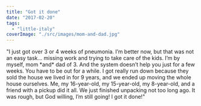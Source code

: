 ```yaml
---
title: "Got it done"
date: "2017-02-20"
tags: 
  - "little-italy"
coverImage: "./src/images/mom-and-dad.jpg"
---
```


"I just got over 3 or 4 weeks of pneumonia. I’m better now, but that was not an easy task… missing work and trying to take care of the kids. I’m by myself, mom \*and\* dad of 3. And the system doesn’t help you just for a few weeks. You have to be out for a while. I got really run down because they sold the house we lived in for 9 years, and we ended up moving the whole house ourselves. Me, my 16-year-old, my 15-year-old, my 8-year-old, and a friend with a pickup did it all. We just finished unpacking not too long ago. It was rough, but God willing, I’m still going! I got it done!"

